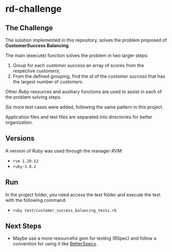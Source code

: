 # rd-challenge

## The Challenge
The solution implemented in this repository, solves the problem proposed of **CustomerSuccess Balancing**.

The main (execute) function solves the problem in two larger steps:
1. Group for each *customer success* an array of scores from the respective *customers*;
2. From the defined grouping, find the *id* of the *customer success* that has the largest number of *customers*.

Other *Ruby* resources and auxiliary functions are used to assist in each of the problem solving steps.

*Six* more test cases were added, following the same pattern in this project.

Application files and test files are separated into directories for better organization.

## Versions
A version of *Ruby* ​​was used through the manager *RVM*:
- `rvm 1.29.12`
- `ruby-3.0.2`

## Run

In the project folder, you need access the test folder and execute the test with the following command:

- `ruby test/customer_success_balancing_tests.rb`

## Next Steps
- Maybe use a more resourceful gem for testing (RSpec) and follow a convention for using it like [BetterSpecs](https://www.betterspecs.org/).